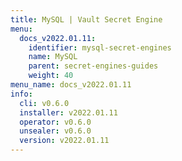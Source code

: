 ```yaml
---
title: MySQL | Vault Secret Engine
menu:
  docs_v2022.01.11:
    identifier: mysql-secret-engines
    name: MySQL
    parent: secret-engines-guides
    weight: 40
menu_name: docs_v2022.01.11
info:
  cli: v0.6.0
  installer: v2022.01.11
  operator: v0.6.0
  unsealer: v0.6.0
  version: v2022.01.11
---
```


